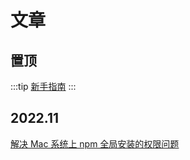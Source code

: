 # 文章

## 置顶

:::tip
[新手指南](/article/guide/chapter1/1.1.html)
:::

## 2022.11

[解决 Mac 系统上 npm 全局安装的权限问题](/article/2022.11/1.html)
